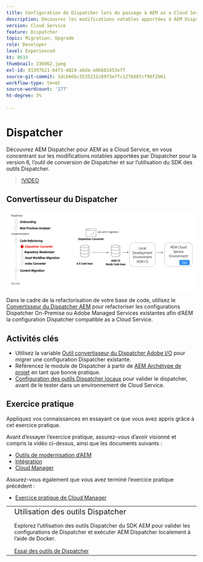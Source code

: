 ```yaml
---
title: Configuration de Dispatcher lors du passage à AEM as a Cloud Service
description: Découvrez les modifications notables apportées à AEM Dispatcher pour AEM as a Cloud Service, l’outil de conversion de Dispatcher et comment utiliser le SDK des outils de Dispatcher.
version: Cloud Service
feature: Dispatcher
topic: Migration, Upgrade
role: Developer
level: Experienced
kt: 8633
thumbnail: 336962.jpeg
exl-id: 81397b21-b4f3-4024-a6da-a9b681453eff
source-git-commit: 1dcb66bc3535231c89f3e7fc127688fcf96f2b61
workflow-type: tm+mt
source-wordcount: '277'
ht-degree: 3%

---
```



# Dispatcher

Découvrez AEM Dispatcher pour AEM as a Cloud Service, en vous concentrant sur les modifications notables apportées par Dispatcher pour la version 6, l’outil de conversion de Dispatcher et sur l’utilisation du SDK des outils Dispatcher.

>[!VIDEO](https://video.tv.adobe.com/v/336962/?quality=12&learn=on)

## Convertisseur du Dispatcher

![Convertisseur du Dispatcher](./assets/dispatcher-converter-diagram.png)

Dans le cadre de la refactorisation de votre base de code, utilisez le [Convertisseur du Dispatcher AEM](https://experienceleague.adobe.com/docs/experience-manager-cloud-service/moving/refactoring-tools/dispatcher-transformation-utility-tools.html) pour refactoriser les configurations Dispatcher On-Premise ou Adobe Managed Services existantes afin d’AEM la configuration Dispatcher compatible as a Cloud Service.

## Activités clés

+ Utilisez la variable [Outil convertisseur du Dispatcher Adobe I/O](https://github.com/adobe/aio-cli-plugin-aem-cloud-service-migration#aio-aem-migrationdispatcher-converter) pour migrer une configuration Dispatcher existante.
+ Référencez le module de Dispatcher à partir de [AEM Archétype de projet](https://github.com/adobe/aem-project-archetype/tree/develop/src/main/archetype/dispatcher.cloud) en tant que bonne pratique.
+ [Configuration des outils Dispatcher locaux](https://experienceleague.adobe.com/docs/experience-manager-learn/cloud-service/local-development-environment-set-up/dispatcher-tools.html) pour valider le dispatcher, avant de le tester dans un environnement de Cloud Service.

## Exercice pratique

Appliquez vos connaissances en essayant ce que vous avez appris grâce à cet exercice pratique.

Avant d’essayer l’exercice pratique, assurez-vous d’avoir visionné et compris la vidéo ci-dessus, ainsi que les documents suivants :

+ [Outils de modernisation d’AEM](./aem-modernization-tools.md)
+ [Intégration ](./onboarding.md)
+ [Cloud Manager](./cloud-manager.md)

Assurez-vous également que vous avez terminé l’exercice pratique précédent :

+ [Exercice pratique de Cloud Manager](./cloud-manager.md#hands-on-exercise)

<table style="border-width:0">
    <tr>
        <td style="width:150px">
            <a  rel="noreferrer"
                target="_blank"
                href="https://github.com/adobe/aem-cloud-engineering-video-series-exercises/tree/session5-dispatcher#cloud-acceleration-bootcamp---session-5-dispatcher"><img alt="Référentiel GitHub d’exercice pratique" src="./assets/github.png"/>
            </a>        
        </td>
        <td style="width:100%;margin-bottom:1rem;">
            <div style="font-size:1.25rem;font-weight:400;">Utilisation des outils Dispatcher</div>
            <p style="margin:1rem 0">
                Explorez l’utilisation des outils Dispatcher du SDK AEM pour valider les configurations de Dispatcher et exécuter AEM Dispatcher localement à l’aide de Docker.
            </p>
            <a  rel="noreferrer"
                target="_blank"
                href="https://github.com/adobe/aem-cloud-engineering-video-series-exercises/tree/session5-dispatcher#cloud-acceleration-bootcamp---session-5-dispatcher" class="spectrum-Button spectrum-Button--primary spectrum-Button--sizeM">
                <span class="spectrum-Button-label has-no-wrap has-text-weight-bold">Essai des outils de Dispatcher</span>
            </a>
        </td>
    </tr>
</table>
